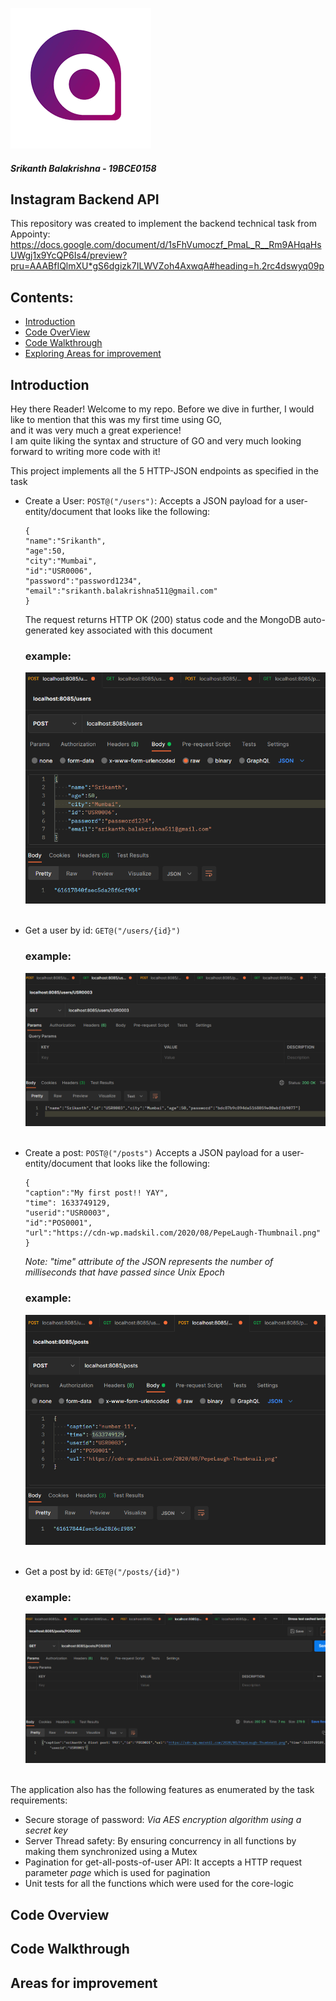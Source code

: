 ![alt text for screen readers](/img/appointy.png "Text to show on mouseover") 
##### Srikanth Balakrishna - 19BCE0158

## Instagram Backend API
This repository was created to implement the backend technical task from Appointy:
https://docs.google.com/document/d/1sFhVumoczf_PmaL_R__Rm9AHqaHsUWgj1x9YcQP6Is4/preview?pru=AAABfIQlmXU*gS6dgizk7ILWVZoh4AxwqA#heading=h.2rc4dswyq09p
## Contents:
- [Introduction](#introduction)
- [Code OverView](#code-overview)
- [Code Walkthrough](#code-walkthrough)
- [Exploring Areas for improvement](#areas-for-improvement)

## Introduction
Hey there Reader! Welcome to my repo. Before we dive in further, I would like to mention that this was my first time using GO,   
and it was very much a great experience!   
I am quite liking the syntax and structure of GO and very much looking forward to writing more code with it!     

This project implements all the 5 HTTP-JSON endpoints as specified in the task
 - Create a User: `POST@("/users")`:
    Accepts a JSON payload for a user-entity/document that looks like the following:
    ```
    {
    "name":"Srikanth",
    "age":50,
    "city":"Mumbai",
    "id":"USR0006",
    "password":"password1234",
    "email":"srikanth.balakrishna511@gmail.com"
    }
    ```
    The request returns HTTP OK (200) status code and the MongoDB auto-generated key associated with this document
    ### example:    
    ![](img/createUser.png)<br><br>
    

 - Get a user by id: `GET@("/users/{id}")`
   ### example:     
   ![](img/getUser.png)<br><br>
 - Create a post: `POST@("/posts")`
 Accepts a JSON payload for a user-entity/document that looks like the following:
    ```
    {
    "caption":"My first post!! YAY",
    "time":	1633749129,
    "userid":"USR0003",
    "id":"POS0001",
    "url":"https://cdn-wp.madskil.com/2020/08/PepeLaugh-Thumbnail.png"
    }
    ```
    _Note: "time" attribute of the JSON represents the number of milliseconds that have passed since Unix Epoch_
    ### example:    
    ![](img/createPost.png)<br><br>
 - Get a post by id: `GET@("/posts/{id}")`
    ### example:
    ![](img/getPost.png)<br><br>  
    
The application also has the following features as enumerated by the task requirements:
 - Secure storage of password:  _Via AES encryption algorithm using a secret key_
 - Server Thread safety: By ensuring concurrency in all functions by making them synchronized using a Mutex
 - Pagination for get-all-posts-of-user API: It accepts a HTTP request parameter _page_ which is used for pagination
 - Unit tests for all the functions which were used for the core-logic
 
 
## Code Overview



## Code Walkthrough

## Areas for improvement
